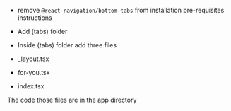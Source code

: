 - remove `@react-navigation/bottom-tabs` from installation pre-requisites instructions

- Add (tabs) folder
- Inside (tabs) folder add three files
- _layout.tsx
- for-you.tsx
- index.tsx


The code those files are in the app directory

